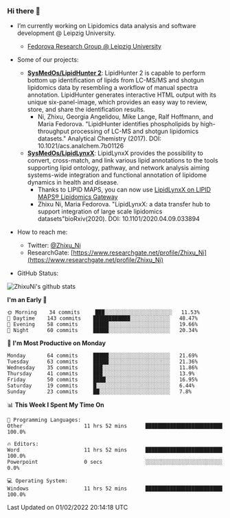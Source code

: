 ### Hi there 👋

- I’m currently working on Lipidomics data analysis and software development @ Leipzig University.
  + [Fedorova Research Group @ Leipzig University](https://home.uni-leipzig.de/fedorova/)
- Some of our projects:
  + **[SysMedOs/LipidHunter 2](https://github.com/SysMedOs/lipidhunter)**: LipidHunter 2 is capable to perform bottom up identification of lipids from LC-MS/MS and shotgun lipidomics data by resembling a workflow of manual spectra annotation. LipidHunter generates interactive HTML output with its unique six-panel-image, which provides an easy way to review, store, and share the identification results. 
    * Ni, Zhixu, Georgia Angelidou, Mike Lange, Ralf Hoffmann, and Maria Fedorova. "LipidHunter identifies phospholipids by high-throughput processing of LC-MS and shotgun lipidomics datasets." Analytical Chemistry (2017). DOI: 10.1021/acs.analchem.7b01126
  + **[SysMedOs/LipidLynxX](https://github.com/SysMedOs/LipidLynxX)**: LipidLynxX provides the possibility to convert, cross-match, and link various lipid annotations to the tools supporting lipid ontology, pathway, and network analysis aiming systems-wide integration and functional annotation of lipidome dynamics in health and disease.
    * Thanks to LIPID MAPS, you can now use [LipidLynxX on LIPID MAPS® Lipidomics Gateway](http://lipidmaps.org/lipidlynxx/)
    * Zhixu Ni, Maria Fedorova. "LipidLynxX: a data transfer hub to support integration of large scale lipidomics datasets"bioRxiv(2020). DOI: 10.1101/2020.04.09.033894
- How to reach me:
  + Twitter: [@Zhixu_Ni](https://twitter.com/Zhixu_Ni)
  + ResearchGate: [https://www.researchgate.net/profile/Zhixu_Ni](https://www.researchgate.net/profile/Zhixu_Ni)

- GitHub Status:

![ZhixuNi's github stats](https://github-readme-stats.vercel.app/api?username=ZhixuNi&show_icons=true&hide=issues)

<!--START_SECTION:waka-->
**I'm an Early 🐤** 

```text
🌞 Morning    34 commits     ███░░░░░░░░░░░░░░░░░░░░░░   11.53% 
🌆 Daytime    143 commits    ████████████░░░░░░░░░░░░░   48.47% 
🌃 Evening    58 commits     █████░░░░░░░░░░░░░░░░░░░░   19.66% 
🌙 Night      60 commits     █████░░░░░░░░░░░░░░░░░░░░   20.34%

```
📅 **I'm Most Productive on Monday** 

```text
Monday       64 commits     █████░░░░░░░░░░░░░░░░░░░░   21.69% 
Tuesday      63 commits     █████░░░░░░░░░░░░░░░░░░░░   21.36% 
Wednesday    35 commits     ███░░░░░░░░░░░░░░░░░░░░░░   11.86% 
Thursday     41 commits     ███░░░░░░░░░░░░░░░░░░░░░░   13.9% 
Friday       50 commits     ████░░░░░░░░░░░░░░░░░░░░░   16.95% 
Saturday     19 commits     █░░░░░░░░░░░░░░░░░░░░░░░░   6.44% 
Sunday       23 commits     ██░░░░░░░░░░░░░░░░░░░░░░░   7.8%

```


📊 **This Week I Spent My Time On** 

```text
💬 Programming Languages: 
Other                    11 hrs 52 mins      █████████████████████████   100.0%

🔥 Editors: 
Word                     11 hrs 52 mins      █████████████████████████   100.0% 
Powerpoint               0 secs              ░░░░░░░░░░░░░░░░░░░░░░░░░   0.0%

💻 Operating System: 
Windows                  11 hrs 52 mins      █████████████████████████   100.0%

```


 Last Updated on 01/02/2022 20:14:18 UTC
<!--END_SECTION:waka-->
